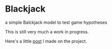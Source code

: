 # Blackjack
a simple Balckjack model to test game hypotheses

This is still very much a work in progress.

Here's a little [post](https://evancanady.com/Blackjack/) I made on the project.